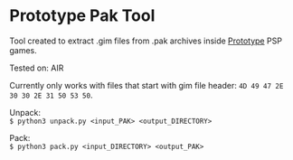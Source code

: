 # Prototype Pak Tool

Tool created to extract .gim files from .pak archives inside [Prototype](https://vndb.org/p26) PSP games.

Tested on: AIR

Currently only works with files that start with gim file header: `4D 49 47 2E 30 30 2E 31 50 53 50`.

Unpack:\
```$ python3 unpack.py <input_PAK> <output_DIRECTORY>```

Pack:\
```$ python3 pack.py <input_DIRECTORY> <output_PAK>```
